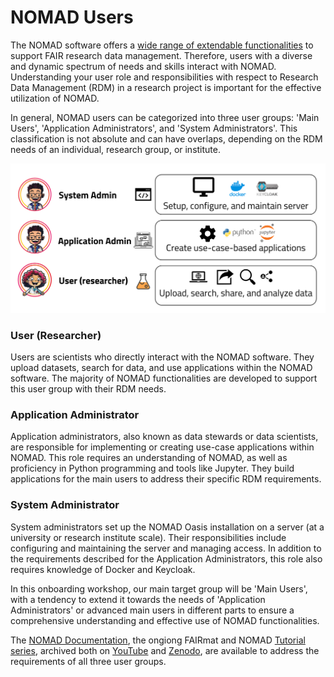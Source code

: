 # NOMAD Users

The NOMAD software offers a [wide range of extendable functionalities](./M1_1_RDM_with_NOMAD.md) to support FAIR research data management. Therefore, users with a diverse and dynamic spectrum of needs and skills interact with NOMAD. Understanding your user role and responsibilities with respect to Research Data Management (RDM) in a research project is important for the effective utilization of NOMAD.

In general, NOMAD users can be categorized into three user groups: 'Main Users', 'Application Administrators', and 'System Administrators'. This classification is not absolute and can have overlaps, depending on the RDM needs of an individual, research group, or institute.

![NOMAD users](./images/nomad_users.png)

### User (Researcher)
Users are scientists who directly interact with the NOMAD software. They upload datasets, search for data, and use applications within the NOMAD software. The majority of NOMAD functionalities are developed to support this user group with their RDM needs.

### Application Administrator
Application administrators, also known as data stewards or data scientists, are responsible for implementing or creating use-case applications within NOMAD. This role requires an understanding of NOMAD, as well as proficiency in Python programming and tools like Jupyter. They build applications for the main users to address their specific RDM requirements.

### System Administrator
System administrators set up the NOMAD Oasis installation on a server (at a university or research institute scale). Their responsibilities include configuring and maintaining the server and managing access. In addition to the requirements described for the Application Administrators, this role also requires knowledge of Docker and Keycloak.

In this onboarding workshop, our main target group will be 'Main Users', with a tendency to extend it towards the needs of 'Application Administrators' or advanced main users in different parts to ensure a comprehensive understanding and effective use of NOMAD functionalities. 

The [NOMAD Documentation](https://nomad-lab.eu/prod/v1/docs/index.html), the ongiong FAIRmat and NOMAD [Tutorial series](https://www.fairmat-nfdi.eu/fairmat/outreach-fairmat/tutorials-fairmat), archived both on [YouTube](https://www.youtube.com/@TheNOMADLaboratory/videos) and [Zenodo](https://zenodo.org/communities/fairmat_nfdi/records?q=&f=resource_type%3Avideo&l=list&p=1&s=10&sort=newest), are available to address the requirements of all three user groups.
